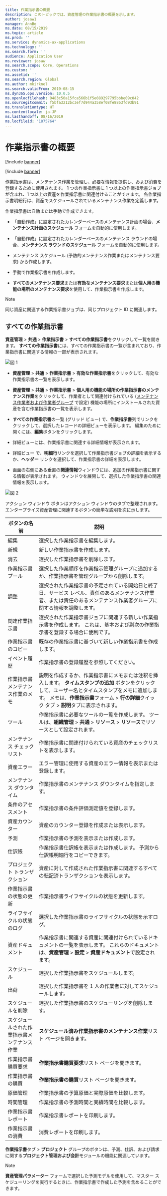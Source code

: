 ```yaml
---
title: 作業指示書の概要
description: このトピックでは、資産管理の作業指示書の概要を示します。
author: josaw1
manager: AnnBe
ms.date: 08/15/2019
ms.topic: article
ms.prod: ''
ms.service: dynamics-ax-applications
ms.technology: ''
ms.search.form: ''
audience: Application User
ms.reviewer: josaw
ms.search.scope: Core, Operations
ms.custom: ''
ms.assetid: ''
ms.search.region: Global
ms.author: mkirknel
ms.search.validFrom: 2019-08-15
ms.dyn365.ops.version: 10.0.5
ms.openlocfilehash: 9483c50a15fca566b1f5e089297795bbbe09c042
ms.sourcegitcommit: f5bfa3212bc3ef7d944a358ef08fe8863fd93b91
ms.translationtype: HT
ms.contentlocale: ja-JP
ms.lasthandoff: 08/16/2019
ms.locfileid: "1875764"
---
```

# <a name="introduction-to-work-orders"></a>作業指示書の概要

[!include [banner](../../includes/banner.md)]

[!include [banner](../../includes/preview-banner.md)]

作業指示書は、メンテナンス作業を管理し、必要な情報を提供し、および消費を登録するために使用されます。 1 つの作業指示書に 1 つ以上の作業指示書ジョブが含まれ、1 つ以上の資産を作業指示書に関連付けることができます。 各作業指示書明細行は、資産でスケジュールされているメンテナンス作業を定義します。

作業指示書は自動または手動で作成できます。

- 「自動作成」に設定されたカレンダーベースのメンテナンス計画の場合、**メンテナンス計画のスケジュール** フォームを自動的に使用します。  

- 「自動作成」に設定されたカレンダーベースのメンテナンス ラウンドの場合、**メンテナンス ラウンドのスケジュール** フォームを自動的に使用します。  

- メンテナンス スケジュール (予防的メンテナンス作業またはメンテナンス要求) から作成します。  

- 手動で作業指示書を作成します。  

- **すべてのメンテナンス要求**または**有効なメンテナンス要求**または**個人用の機能の場所のメンテナンス要求**を使用して、作業指示書を作成します。

>[!NOTE]
>同じ資産に関連する作業指示書ジョブは、同じプロジェクト ID に関連します。

## <a name="all-work-orders"></a>すべての作業指示書

**資産管理** > **共通** > **作業指示書** > **すべての作業指示書**をクリックして一覧を開きます。 **すべての作業指示書**には、すべての作業指示書の一覧が含まれており、作業指示書に関連する情報の一部が表示されます。

![図 1](media/01-work-orders.png)

- **資産管理** > **共通** > **作業指示書** > **有効な作業指示書**をクリックして、有効な作業指示書の一覧を表示します。

- **資産管理** > **共通** > **作業指示書** > **個人用の機能の場所の作業指示書のメンテナンス作業**をクリックして、作業者として関連付けられている ([メンテナンス作業者および作業者グループ](../setup-for-objects/workers-and-worker-groups.md) で設定) 機能の場所にインストールされた資産を含む作業指示書の一覧を表示します。

- **すべての作業指示書**の一覧 (グリッド ビュー) で、**作業指示書**列でリンクをクリックして、選択したレコードの詳細ビューを表示します。 編集のために開くには、**編集**ボタンをクリックします。  

- 詳細ビューには、作業指示書に関連する詳細情報が表示されます。  

- 詳細ビュー で、**明細行**リンクを選択して作業指示書ジョブの詳細を表示するか、**ヘッダー** リンクを選択して、作業指示書の詳細を表示します。  

- 画面の右側にある垂直の**関連情報**ウィンドウには、追加の作業指示書に関する情報が表示されます。 ウィンドウを展開して、選択した作業指示書の関連情報を表示します。  


![図 2](media/02-work-orders.png)


アクション ウィンドウ ボタンはアクション ウィンドウのタブで整理されます。 エンタープライズ資産管理に関連するボタンの簡単な説明を次に示します。



| ボタンの名前                     | 説明                                                                                                                                                                                                                                                             |
|---------------------------------|-------------------------------------------------------------------------------------------------------------------------------------------------------------------------------------------------------------------------------------------------------------------------|
| 編集                            | 選択した作業指示書を編集します。                                                                                                                                                                                                                                           |
| 新規                             | 新しい作業指示書を作成します。                                                                                                                                                                                                                                                  |
| 消去                          | 選択した作業指示書を削除します。                                                                                                                                                                                                                                         |
| 作業指示書プール                 | 選択した作業順序を作業指示管理グループに追加するか、作業指示書を管理グループから削除します。                                                                                                                                                                                           |
| 調整                          | 選択された作業指示書の予定されている開始日と終了日、サービス レベル、責任のあるメンテナンス作業者、または責任のあるメンテナンス作業者グループに関する情報を調整します。                                                                                                                                     |
| 関連作業指示書              | 選択された作業指示書ジョブに関連する新しい作業指示書を作成します。 これは、基本および副次の作業指示書を登録する場合に便利です。                                                                                                                              |
| 作業指示書のコピー                 | 既存の作業指示書に基づいて新しい作業指示書を作成します。                                                                                                                                                                                                                |
| イベント履歴                   | 作業指示書の登録履歴を参照してください。                                                                                                                                                                                                                |
| 作業指示書メンテナンス作業のメモ                           | 説明を作成するか、作業指示書にメモまたは注釈を挿入します。 **タイムスタンプの追加** ボタンをクリックして、ユーザー名とタイムスタンプをメモに追加します。 メモは、**作業指示書**フォーム > **行の詳細**クイック タブ > **説明**タブに表示されます。 |
| ツール                           | 作業指示書に必要なツールの一覧を作成します。 ツールは、**組織管理** > **共通** > **リソース** > **リソース**でリソースとして設定されます。                                                                                                      |
| メンテナンス チェックリスト           | 作業指示書に関連付けられている資産のチェックリストを表示します。                                                                                                                                                                                                              |
| 資産エラー                     | エラー管理に使用する資産のエラー情報を表示または登録します。                                                                                                                                                                                        |
| メンテナンス ダウンタイム            | 作業指示書のメンテナンス ダウンタイムを指定します。                                                                                                                                                                                                                               |
| 条件のアセスメント            | 作業指示書の条件評価測定値を登録します。                                                                                                                                                                                                             |
| 資産カウンター                 | 資産のカウンター登録を作成または表示します。                                                                                                                                                                                                                     |
| 予測                        | 作業指示書の予測を表示または作成します。                                                                                                                                                                                                                               |
| 仕訳帳                        | 作業指示書仕訳帳を表示または作成します。 予測から仕訳帳明細行をコピーできます。                                                                                                                                                                                         |
| プロジェクト トランザクション            | 資産に対して作成された作業指示書に関連するすべての転記済トランザクションを表示します。                                                                                                                                                                                             |
| 作業指示書の状態の更新                | 作業指示書ライフサイクルの状態を更新します。                                                                                                                                                                                                                                                |
| ライフサイクルの状態のログ                       | 選択した作業指示書のライフサイクルの状態を示すログ。                                                                                                                                                                                                                   |
| 資産ドキュメント                | 作業指示書に関連する資産に関連付けられているドキュメントの一覧を表示します。 これらのドキュメントは、**資産管理** > **設定** > **資産ドキュメント**で設定されます。                                                                                                 |
| スケジュール                        | 選択した作業指示書をスケジュールします。                                                                                                                                                                                                                                      |
| 出荷            | 選択した作業指示書を 1 人の作業者に対してスケジュールします。                                                                                                                                                                                                                        |
| スケジュールを削除                 | 選択した作業指示書のスケジューリングを削除します。                                                                                                                                                                                                                          |
| スケジュールされた作業指示書メンテナンス作業             | **スケジュール済み作業指示書のメンテナンス作業**リスト ページを開きます。                                                                                                                                                                                                                             |
| 作業指示書購買要求 | **作業指示書購買要求**リスト ページを開きます。                                                                                                                                                                                                                 |
| 作業指示書の購買             | **作業指示書の購買**リスト ページを開きます。                                                                                                                                                                                                                             |
| 原価管理                    | 作業指示書の予算原価と実際原価を比較します。                                                                                                                                                                                                                |
| 時間管理                    | 作業指示書の予測時間と実績時間を比較します。                                                                                                                                                                                                                |
| 作業指示書レポート               | 作業指示書レポートを印刷します。                                                                                                                                                                                                                                                |
| 作業指示書の消費          | 消費レポートを印刷します。                                                                                                                                                                                                                                               |


**作業指示書**タブ > **プロジェクト** グループのボタンは、予測、仕訳、および請求に関する**プロジェクト管理および会計**モジュールの機能に関連しています。

>[!NOTE]
>**資産管理パラメーター** フォームで選択した予測モデルを使用して、マスター スケジューリングを実行するときに、作業指示書で作成した予測を含めることができます。

